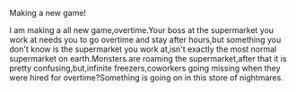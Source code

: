 Making a new game!

I am making a all new game,overtime.Your boss at the supermarket you work at needs you to go overtime and stay after hours,but something you don't know is the supermarket you work at,isn't exactly the most normal supermarket on earth.Monsters are roaming the supermarket,after that it is pretty confusing,but,infinite freezers,coworkers going missing when they were hired for overtime?Something is going on in this store of nightmares.
